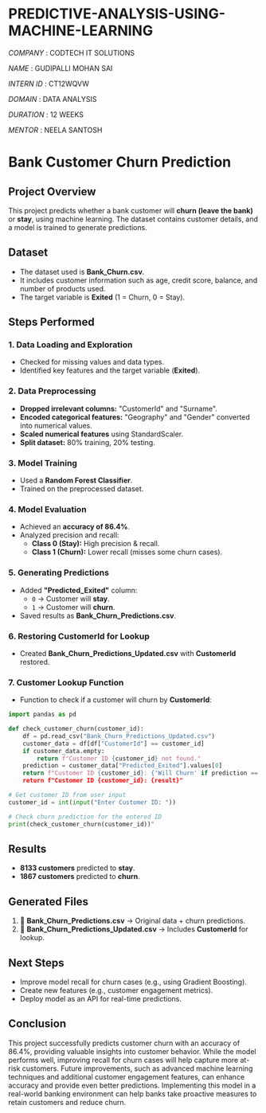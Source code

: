 # PREDICTIVE-ANALYSIS-USING-MACHINE-LEARNING

*COMPANY* : CODTECH IT SOLUTIONS

*NAME* : GUDIPALLI MOHAN SAI

*INTERN ID* : CT12WQVW

*DOMAIN* : DATA ANALYSIS

*DURATION* : 12 WEEKS

*MENTOR* : NEELA SANTOSH

# **Bank Customer Churn Prediction**

## **Project Overview**
This project predicts whether a bank customer will **churn (leave the bank)** or **stay**, using machine learning. The dataset contains customer details, and a model is trained to generate predictions.

## **Dataset**
- The dataset used is **Bank_Churn.csv**.
- It includes customer information such as age, credit score, balance, and number of products used.
- The target variable is **Exited** (1 = Churn, 0 = Stay).

## **Steps Performed**

### **1. Data Loading and Exploration**
- Checked for missing values and data types.
- Identified key features and the target variable (**Exited**).

### **2. Data Preprocessing**
- **Dropped irrelevant columns:** "CustomerId" and "Surname".
- **Encoded categorical features:** "Geography" and "Gender" converted into numerical values.
- **Scaled numerical features** using StandardScaler.
- **Split dataset:** 80% training, 20% testing.

### **3. Model Training**
- Used a **Random Forest Classifier**.
- Trained on the preprocessed dataset.

### **4. Model Evaluation**
- Achieved an **accuracy of 86.4%**.
- Analyzed precision and recall:
  - **Class 0 (Stay):** High precision & recall.
  - **Class 1 (Churn):** Lower recall (misses some churn cases).

### **5. Generating Predictions**
- Added **"Predicted_Exited"** column:
  - `0` → Customer will **stay**.
  - `1` → Customer will **churn**.
- Saved results as **Bank_Churn_Predictions.csv**.

### **6. Restoring CustomerId for Lookup**
- Created **Bank_Churn_Predictions_Updated.csv** with **CustomerId** restored.

### **7. Customer Lookup Function**
- Function to check if a customer will churn by **CustomerId**:
```python
import pandas as pd

def check_customer_churn(customer_id):
    df = pd.read_csv("Bank_Churn_Predictions_Updated.csv")
    customer_data = df[df["CustomerId"] == customer_id]
    if customer_data.empty:
        return f"Customer ID {customer_id} not found."
    prediction = customer_data["Predicted_Exited"].values[0]
    return f"Customer ID {customer_id}: {'Will Churn' if prediction == 1 else 'Will Stay'}
    return f"Customer ID {customer_id}: {result}"

# Get customer ID from user input
customer_id = int(input("Enter Customer ID: "))

# Check churn prediction for the entered ID
print(check_customer_churn(customer_id))"
```

## **Results**
- **8133 customers** predicted to **stay**.
- **1867 customers** predicted to **churn**.

## **Generated Files**
1. 📂 **Bank_Churn_Predictions.csv** → Original data + churn predictions.
2. 📂 **Bank_Churn_Predictions_Updated.csv** → Includes **CustomerId** for lookup.

## **Next Steps**
- Improve model recall for churn cases (e.g., using Gradient Boosting).
- Create new features (e.g., customer engagement metrics).
- Deploy model as an API for real-time predictions.

## **Conclusion**

This project successfully predicts customer churn with an accuracy of 86.4%, providing valuable insights into customer behavior. While the model performs well, improving recall for churn cases will help capture more at-risk customers. Future improvements, such as advanced machine learning techniques and additional customer engagement features, can enhance accuracy and provide even better predictions. Implementing this model in a real-world banking environment can help banks take proactive measures to retain customers and reduce churn.
